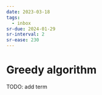 ```yaml
---
date: 2023-03-18
tags:
  - inbox
sr-due: 2024-01-29
sr-interval: 2
sr-ease: 230
---
```

# Greedy algorithm

TODO: add term
